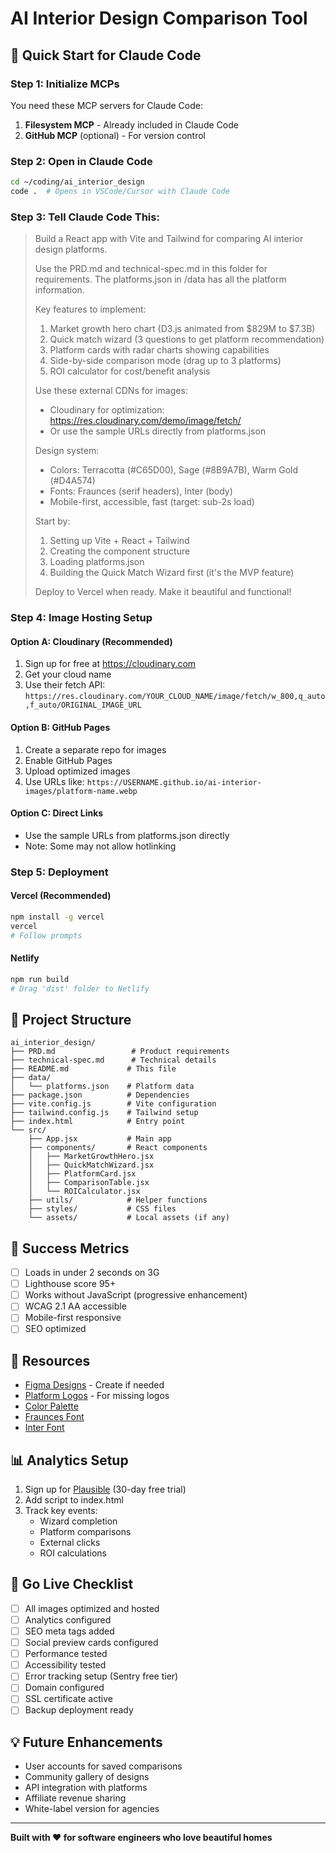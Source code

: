 # AI Interior Design Comparison Tool

## 🚀 Quick Start for Claude Code

### Step 1: Initialize MCPs
You need these MCP servers for Claude Code:
1. **Filesystem MCP** - Already included in Claude Code
2. **GitHub MCP** (optional) - For version control

### Step 2: Open in Claude Code
```bash
cd ~/coding/ai_interior_design
code .  # Opens in VSCode/Cursor with Claude Code
```

### Step 3: Tell Claude Code This:

> Build a React app with Vite and Tailwind for comparing AI interior design platforms. 
> 
> Use the PRD.md and technical-spec.md in this folder for requirements. The platforms.json in /data has all the platform information.
> 
> Key features to implement:
> 1. Market growth hero chart (D3.js animated from $829M to $7.3B)
> 2. Quick match wizard (3 questions to get platform recommendation)
> 3. Platform cards with radar charts showing capabilities
> 4. Side-by-side comparison mode (drag up to 3 platforms)
> 5. ROI calculator for cost/benefit analysis
> 
> Use these external CDNs for images:
> - Cloudinary for optimization: https://res.cloudinary.com/demo/image/fetch/
> - Or use the sample URLs directly from platforms.json
> 
> Design system:
> - Colors: Terracotta (#C65D00), Sage (#8B9A7B), Warm Gold (#D4A574)
> - Fonts: Fraunces (serif headers), Inter (body)
> - Mobile-first, accessible, fast (target: sub-2s load)
> 
> Start by:
> 1. Setting up Vite + React + Tailwind
> 2. Creating the component structure
> 3. Loading platforms.json
> 4. Building the Quick Match Wizard first (it's the MVP feature)
> 
> Deploy to Vercel when ready. Make it beautiful and functional!

### Step 4: Image Hosting Setup

#### Option A: Cloudinary (Recommended)
1. Sign up for free at https://cloudinary.com
2. Get your cloud name
3. Use their fetch API: `https://res.cloudinary.com/YOUR_CLOUD_NAME/image/fetch/w_800,q_auto,f_auto/ORIGINAL_IMAGE_URL`

#### Option B: GitHub Pages
1. Create a separate repo for images
2. Enable GitHub Pages
3. Upload optimized images
4. Use URLs like: `https://USERNAME.github.io/ai-interior-images/platform-name.webp`

#### Option C: Direct Links
- Use the sample URLs from platforms.json directly
- Note: Some may not allow hotlinking

### Step 5: Deployment

#### Vercel (Recommended)
```bash
npm install -g vercel
vercel
# Follow prompts
```

#### Netlify
```bash
npm run build
# Drag 'dist' folder to Netlify
```

## 📁 Project Structure
```
ai_interior_design/
├── PRD.md                 # Product requirements
├── technical-spec.md      # Technical details
├── README.md             # This file
├── data/
│   └── platforms.json    # Platform data
├── package.json          # Dependencies
├── vite.config.js        # Vite configuration
├── tailwind.config.js    # Tailwind setup
├── index.html            # Entry point
└── src/
    ├── App.jsx           # Main app
    ├── components/       # React components
    │   ├── MarketGrowthHero.jsx
    │   ├── QuickMatchWizard.jsx
    │   ├── PlatformCard.jsx
    │   ├── ComparisonTable.jsx
    │   └── ROICalculator.jsx
    ├── utils/            # Helper functions
    ├── styles/           # CSS files
    └── assets/           # Local assets (if any)
```

## 🎯 Success Metrics
- [ ] Loads in under 2 seconds on 3G
- [ ] Lighthouse score 95+
- [ ] Works without JavaScript (progressive enhancement)
- [ ] WCAG 2.1 AA accessible
- [ ] Mobile-first responsive
- [ ] SEO optimized

## 🔗 Resources
- [Figma Designs](https://figma.com) - Create if needed
- [Platform Logos](https://clearbit.com/logo) - For missing logos
- [Color Palette](https://coolors.co/c65d00-8b9a7b-d4a574-faf8f5-2c3e50)
- [Fraunces Font](https://fonts.google.com/specimen/Fraunces)
- [Inter Font](https://fonts.google.com/specimen/Inter)

## 📊 Analytics Setup
1. Sign up for [Plausible](https://plausible.io) (30-day free trial)
2. Add script to index.html
3. Track key events:
   - Wizard completion
   - Platform comparisons
   - External clicks
   - ROI calculations

## 🚢 Go Live Checklist
- [ ] All images optimized and hosted
- [ ] Analytics configured
- [ ] SEO meta tags added
- [ ] Social preview cards configured
- [ ] Performance tested
- [ ] Accessibility tested
- [ ] Error tracking setup (Sentry free tier)
- [ ] Domain configured
- [ ] SSL certificate active
- [ ] Backup deployment ready

## 💡 Future Enhancements
- User accounts for saved comparisons
- Community gallery of designs
- API integration with platforms
- Affiliate revenue sharing
- White-label version for agencies

---

**Built with ❤️ for software engineers who love beautiful homes**